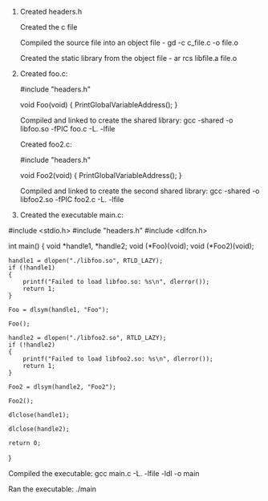 1. Created headers.h

   Created the c file

   Compiled the source file into an object file -
   gd -c c_file.c -o file.o

   Created the static library from the object file -
   ar rcs libfile.a file.o

2. Created foo.c:
    
   #include "headers.h"

   void Foo(void)
   {
    PrintGlobalVariableAddress();
   }
   
   Compiled and linked to create the shared library:
   gcc -shared -o libfoo.so -fPIC foo.c -L. -lfile

   Created foo2.c:
  
   #include "headers.h"

   void Foo2(void)
   {
     PrintGlobalVariableAddress();
   }

    Compiled and linked to create the second shared library:
    gcc -shared -o libfoo2.so -fPIC foo2.c -L. -lfile

3.  Created the executable main.c:
   
#include <stdio.h>
#include "headers.h"
#include <dlfcn.h>

int main() 
{
    void *handle1, *handle2;
    void (*Foo)(void);
    void (*Foo2)(void);

    handle1 = dlopen("./libfoo.so", RTLD_LAZY);
    if (!handle1)
    {
        printf("Failed to load libfoo.so: %s\n", dlerror());
        return 1;
    }

    Foo = dlsym(handle1, "Foo");

    Foo();

    handle2 = dlopen("./libfoo2.so", RTLD_LAZY);
    if (!handle2)
    {
        printf("Failed to load libfoo2.so: %s\n", dlerror());
        return 1;
    }

    Foo2 = dlsym(handle2, "Foo2");

    Foo2();

    dlclose(handle1);

    dlclose(handle2);

    return 0;
}

   Compiled the executable:
   gcc main.c -L. -lfile -ldl -o main

   Ran the executable:
   ./main
